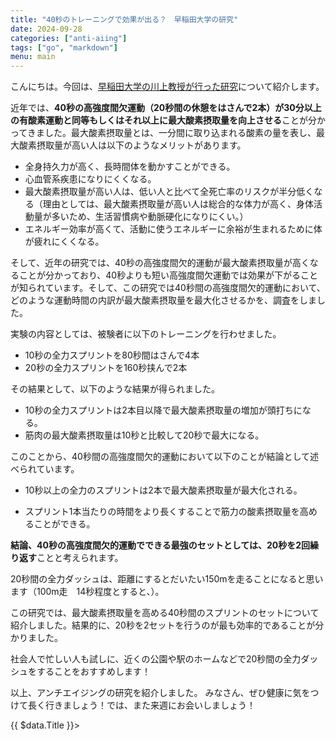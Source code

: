 ```yaml
---
title: "40秒のトレーニングで効果が出る？　早稲田大学の研究"
date: 2024-09-28
categories: ["anti-aiing"]
tags: ["go", "markdown"]
menu: main
---
```


こんにちは。今回は、[早稲田大学の川上教授が行った研究](https://www.waseda.jp/inst/research/news/77216)について紹介します。

近年では、**40秒の高強度間欠運動（20秒間の休憩をはさんで2本）が30分以上の有酸素運動と同等もしくはそれ以上に最大酸素摂取量を向上させる**ことが分かってきました。最大酸素摂取量とは、一分間に取り込まれる酸素の量を表し、最大酸素摂取量が高い人は以下のようなメリットがあります。

- 全身持久力が高く、長時間体を動かすことができる。
- 心血管系疾患になりにくくなる。
- 最大酸素摂取量が高い人は、低い人と比べて全死亡率のリスクが半分低くなる（理由としては、最大酸素摂取量が高い人は総合的な体力が高く、身体活動量が多いため、生活習慣病や動脈硬化になりにくい。）
- エネルギー効率が高くて、活動に使うエネルギーに余裕が生まれるために体が疲れにくくなる。


そして、近年の研究では、40秒の高強度間欠的運動が最大酸素摂取量が高くなることが分かっており、40秒よりも短い高強度間欠運動では効果が下がることが知られています。そして、この研究では40秒間の高強度間欠的運動において、どのような運動時間の内訳が最大酸素摂取量を最大化させるかを、調査をしました。

実験の内容としては、被験者に以下のトレーニングを行わせました。
- 10秒の全力スプリントを80秒間はさんで4本
- 20秒の全力スプリントを160秒挟んで2本

その結果として、以下のような結果が得られました。

- 10秒の全力スプリントは2本目以降で最大酸素摂取量の増加が頭打ちになる。
- 筋肉の最大酸素摂取量は10秒と比較して20秒で最大になる。

このことから、40秒間の高強度間欠的運動において以下のことが結論として述べられています。



- 10秒以上の全力のスプリントは2本で最大酸素摂取量が最大化される。

- スプリント1本当たりの時間をより長くすることで筋力の酸素摂取量を高めることができる。

**結論、40秒の高強度間欠的運動でできる最強のセットとしては、20秒を2回繰り返す**ことと考えられます。


20秒間の全力ダッシュは、距離にするとだいたい150mを走ることになると思います（100m走　14秒程度とすると、）。


この研究では、最大酸素摂取量を高める40秒間のスプリントのセットについて紹介しました。結果的に、20秒を2セットを行うのが最も効率的であることが分かりました。

社会人で忙しい人も試しに、近くの公園や駅のホームなどで20秒間の全力ダッシュをすることをおすすめします！


以上、アンチエイジングの研究を紹介しました。
みなさん、ぜひ健康に気をつけて長く行きましょう！では、また来週にお会いしましょう！
<div>
  {{ $data.Title }}>
</div>
